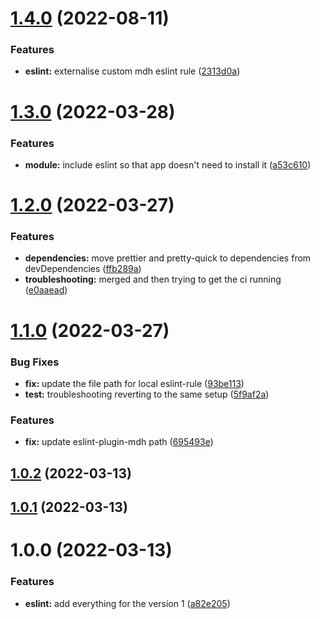 # [1.4.0](https://github.com/mydatahack/eslint-config-mdh-typescript-react/compare/v1.3.0...v1.4.0) (2022-08-11)


### Features

* **eslint:** externalise custom mdh eslint rule ([2313d0a](https://github.com/mydatahack/eslint-config-mdh-typescript-react/commit/2313d0a9b9249837d82f8136ee3c56e5841c3c10))

# [1.3.0](https://github.com/mydatahack/eslint-config-mdh-typescript-react/compare/v1.2.0...v1.3.0) (2022-03-28)


### Features

* **module:** include eslint so that app doesn't need to install it ([a53c610](https://github.com/mydatahack/eslint-config-mdh-typescript-react/commit/a53c610d3cb69fbeb8553c344acfbb2cae0f60c1))

# [1.2.0](https://github.com/mydatahack/eslint-config-mdh-typescript-react/compare/v1.1.0...v1.2.0) (2022-03-27)


### Features

* **dependencies:** move prettier and pretty-quick to dependencies from devDependencies ([ffb289a](https://github.com/mydatahack/eslint-config-mdh-typescript-react/commit/ffb289acd8bf6474a92520130ee1062dda3c2e6d))
* **troubleshooting:** merged and then trying to get the ci running ([e0aaead](https://github.com/mydatahack/eslint-config-mdh-typescript-react/commit/e0aaead4e54c387865c7bf359b9e1151539c6f35))

# [1.1.0](https://github.com/mydatahack/eslint-config-mdh-typescript-react/compare/v1.0.2...v1.1.0) (2022-03-27)


### Bug Fixes

* **fix:** update the file path for local eslint-rule ([93be113](https://github.com/mydatahack/eslint-config-mdh-typescript-react/commit/93be1138a24cafd1253aaf04b901a63ea8ae25e7))
* **test:** troubleshooting reverting to the same setup ([5f9af2a](https://github.com/mydatahack/eslint-config-mdh-typescript-react/commit/5f9af2abde107497d6bc3e9500f7cdaca3b99b48))


### Features

* **fix:** update eslint-plugin-mdh path ([695493e](https://github.com/mydatahack/eslint-config-mdh-typescript-react/commit/695493e36df17a4ad52db238b7feab1fad2d3b08))

## [1.0.2](https://github.com/mydatahack/eslint-config-mdh-typescript-react/compare/v1.0.1...v1.0.2) (2022-03-13)

## [1.0.1](https://github.com/mydatahack/eslint-config-mdh-typescript-react/compare/v1.0.0...v1.0.1) (2022-03-13)

# 1.0.0 (2022-03-13)


### Features

* **eslint:** add everything for the version 1 ([a82e205](https://github.com/mydatahack/eslint-config-mdh-typescript-react/commit/a82e205bf440cd5d835fcd1f51823fe504391219))
